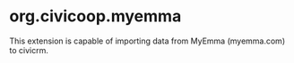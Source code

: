 # org.civicoop.myemma

This extension is capable of importing data from MyEmma (myemma.com) to civicrm. 


